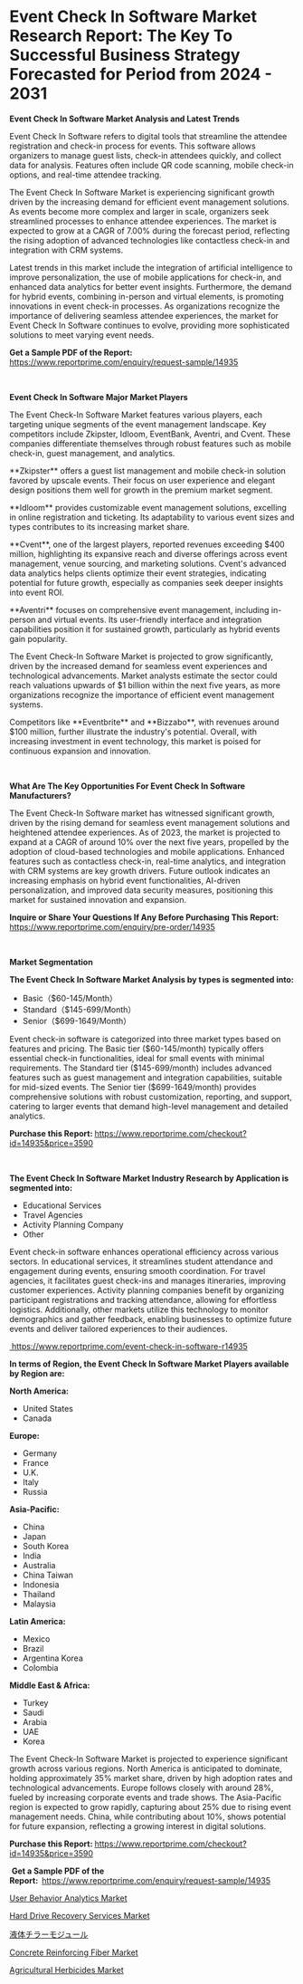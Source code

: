 <p><h1>Event Check In Software Market Research Report: The Key To Successful Business Strategy Forecasted for Period from 2024 - 2031</h1></p><p><strong>Event Check In Software Market Analysis and Latest Trends</strong></p>
<p><p>Event Check In Software refers to digital tools that streamline the attendee registration and check-in process for events. This software allows organizers to manage guest lists, check-in attendees quickly, and collect data for analysis. Features often include QR code scanning, mobile check-in options, and real-time attendee tracking. </p><p>The Event Check In Software Market is experiencing significant growth driven by the increasing demand for efficient event management solutions. As events become more complex and larger in scale, organizers seek streamlined processes to enhance attendee experiences. The market is expected to grow at a CAGR of 7.00% during the forecast period, reflecting the rising adoption of advanced technologies like contactless check-in and integration with CRM systems.</p><p>Latest trends in this market include the integration of artificial intelligence to improve personalization, the use of mobile applications for check-in, and enhanced data analytics for better event insights. Furthermore, the demand for hybrid events, combining in-person and virtual elements, is promoting innovations in event check-in processes. As organizations recognize the importance of delivering seamless attendee experiences, the market for Event Check In Software continues to evolve, providing more sophisticated solutions to meet varying event needs.</p></p>
<p><strong>Get a Sample PDF of the Report:&nbsp;</strong> <a href="https://www.reportprime.com/enquiry/request-sample/14935">https://www.reportprime.com/enquiry/request-sample/14935</a></p>
<p>&nbsp;</p>
<p><strong>Event Check In Software Major Market Players</strong></p>
<p><p>The Event Check-In Software Market features various players, each targeting unique segments of the event management landscape. Key competitors include Zkipster, Idloom, EventBank, Aventri, and Cvent. These companies differentiate themselves through robust features such as mobile check-in, guest management, and analytics.</p><p>**Zkipster** offers a guest list management and mobile check-in solution favored by upscale events. Their focus on user experience and elegant design positions them well for growth in the premium market segment. </p><p>**Idloom** provides customizable event management solutions, excelling in online registration and ticketing. Its adaptability to various event sizes and types contributes to its increasing market share.</p><p>**Cvent**, one of the largest players, reported revenues exceeding $400 million, highlighting its expansive reach and diverse offerings across event management, venue sourcing, and marketing solutions. Cvent's advanced data analytics helps clients optimize their event strategies, indicating potential for future growth, especially as companies seek deeper insights into event ROI.</p><p>**Aventri** focuses on comprehensive event management, including in-person and virtual events. Its user-friendly interface and integration capabilities position it for sustained growth, particularly as hybrid events gain popularity.</p><p>The Event Check-In Software Market is projected to grow significantly, driven by the increased demand for seamless event experiences and technological advancements. Market analysts estimate the sector could reach valuations upwards of $1 billion within the next five years, as more organizations recognize the importance of efficient event management systems.</p><p>Competitors like **Eventbrite** and **Bizzabo**, with revenues around $100 million, further illustrate the industry's potential. Overall, with increasing investment in event technology, this market is poised for continuous expansion and innovation.</p></p>
<p>&nbsp;</p>
<p><strong>What Are The Key Opportunities For Event Check In Software Manufacturers?</strong></p>
<p><p>The Event Check-In Software market has witnessed significant growth, driven by the rising demand for seamless event management solutions and heightened attendee experiences. As of 2023, the market is projected to expand at a CAGR of around 10% over the next five years, propelled by the adoption of cloud-based technologies and mobile applications. Enhanced features such as contactless check-in, real-time analytics, and integration with CRM systems are key growth drivers. Future outlook indicates an increasing emphasis on hybrid event functionalities, AI-driven personalization, and improved data security measures, positioning this market for sustained innovation and expansion.</p></p>
<p><strong>Inquire or Share Your Questions If Any Before Purchasing This Report:</strong> <a href="https://www.reportprime.com/enquiry/pre-order/14935">https://www.reportprime.com/enquiry/pre-order/14935</a></p>
<p>&nbsp;</p>
<p><strong>Market Segmentation</strong></p>
<p><strong>The Event Check In Software Market Analysis by types is segmented into:</strong></p>
<p><ul><li>Basic（$60-145/Month）</li><li>Standard（$145-699/Month）</li><li>Senior（$699-1649/Month）</li></ul></p>
<p><p>Event check-in software is categorized into three market types based on features and pricing. The Basic tier ($60-145/month) typically offers essential check-in functionalities, ideal for small events with minimal requirements. The Standard tier ($145-699/month) includes advanced features such as guest management and integration capabilities, suitable for mid-sized events. The Senior tier ($699-1649/month) provides comprehensive solutions with robust customization, reporting, and support, catering to larger events that demand high-level management and detailed analytics.</p></p>
<p><strong>Purchase this Report:&nbsp;</strong><a href="https://www.reportprime.com/checkout?id=14935&price=3590">https://www.reportprime.com/checkout?id=14935&price=3590</a></p>
<p>&nbsp;</p>
<p><strong>The Event Check In Software Market Industry Research by Application is segmented into:</strong></p>
<p><ul><li>Educational Services</li><li>Travel Agencies</li><li>Activity Planning Company</li><li>Other</li></ul></p>
<p><p>Event check-in software enhances operational efficiency across various sectors. In educational services, it streamlines student attendance and engagement during events, ensuring smooth coordination. For travel agencies, it facilitates guest check-ins and manages itineraries, improving customer experiences. Activity planning companies benefit by organizing participant registrations and tracking attendance, allowing for effortless logistics. Additionally, other markets utilize this technology to monitor demographics and gather feedback, enabling businesses to optimize future events and deliver tailored experiences to their audiences.</p></p>
<p><a href="https://www.reportprime.com/event-check-in-software-r14935">&nbsp;https://www.reportprime.com/event-check-in-software-r14935</a></p>
<p><strong>In terms of Region, the Event Check In Software Market Players available by Region are:</strong></p>
<p>
    <p> <strong> North America: </strong>
        <ul>
            <li>United States</li>
            <li>Canada</li>
        </ul>
        </p> 
    <p> <strong> Europe: </strong>
        <ul>
            <li>Germany</li>
            <li>France</li>
            <li>U.K.</li>
            <li>Italy</li>
            <li>Russia</li>
        </ul>
        </p> 
    <p> <strong> Asia-Pacific: </strong>
        <ul>
            <li>China</li>
            <li>Japan</li>
            <li>South Korea</li>
            <li>India</li>
            <li>Australia</li>
            <li>China Taiwan</li>
            <li>Indonesia</li>
            <li>Thailand</li>
            <li>Malaysia</li>
        </ul>
        </p> 
    <p> <strong> Latin America: </strong>
        <ul>
            <li>Mexico</li>
            <li>Brazil</li>
            <li>Argentina Korea</li>
            <li>Colombia</li>
        </ul>
        </p> 
    <p> <strong> Middle East & Africa: </strong>
        <ul>
            <li>Turkey</li>
            <li>Saudi</li>
            <li>Arabia</li>
            <li>UAE</li>
            <li>Korea</li>
        </ul>
    </p>
    </p>
<p><p>The Event Check-In Software Market is projected to experience significant growth across various regions. North America is anticipated to dominate, holding approximately 35% market share, driven by high adoption rates and technological advancements. Europe follows closely with around 28%, fueled by increasing corporate events and trade shows. The Asia-Pacific region is expected to grow rapidly, capturing about 25% due to rising event management needs. China, while contributing about 10%, shows potential for future expansion, reflecting a growing interest in digital solutions.</p></p>
<p><strong>Purchase this Report: </strong><a href="https://www.reportprime.com/checkout?id=14935&price=3590">https://www.reportprime.com/checkout?id=14935&price=3590</a></p>
<p>&nbsp;<strong>Get a Sample PDF of the Report:&nbsp;&nbsp;</strong><a href="https://www.reportprime.com/enquiry/request-sample/14935">https://www.reportprime.com/enquiry/request-sample/14935</a></p>
<p><strong></strong></p>
<p><p><a href="https://www.linkedin.com/pulse/insights-user-behavior-analytics-market-share-competitive-8rbyc?trackingId=EVsabkoBTsiSQNmce4RAWw%3D%3D">User Behavior Analytics Market</a></p><p><a href="https://www.linkedin.com/pulse/navigating-global-hard-drive-recovery-services-market-landscape-taotc?trackingId=gLFIC%2BADTK2%2F8EVGy1lRUA%3D%3D">Hard Drive Recovery Services Market</a></p><p><a href="https://medium.com/@stellaca2cz/%E6%B6%B2%E4%BD%93%E3%83%81%E3%83%A9%E3%83%BC%E3%83%A2%E3%82%B8%E3%83%A5%E3%83%BC%E3%83%AB%E5%B8%82%E5%A0%B4%E3%81%AE%E6%96%B0%E8%88%88%E3%83%88%E3%83%AC%E3%83%B3%E3%83%89-2024%E5%B9%B4%E3%81%8B%E3%82%892031%E5%B9%B4%E3%81%BE%E3%81%A7%E3%81%AE%E3%82%B0%E3%83%AD%E3%83%BC%E3%83%90%E3%83%AB%E3%81%AA%E5%B1%95%E6%9C%9B%E3%81%A8%E5%B0%86%E6%9D%A5%E3%81%AE%E8%A6%8B%E9%80%9A%E3%81%97-826dca3bedab">液体チラーモジュール</a></p><p><a href="https://medium.com/@lindakreitz382024/the-concrete-reinforcing-fiber-market-is-experiencing-higher-than-anticipated-demand-compared-to-c67fa2531257">Concrete Reinforcing Fiber Market</a></p><p><a href="https://issuu.com/reportprime-2/docs/agricultural-herbicides-market-size_dee4e86c3883c7">Agricultural Herbicides Market</a></p></p>